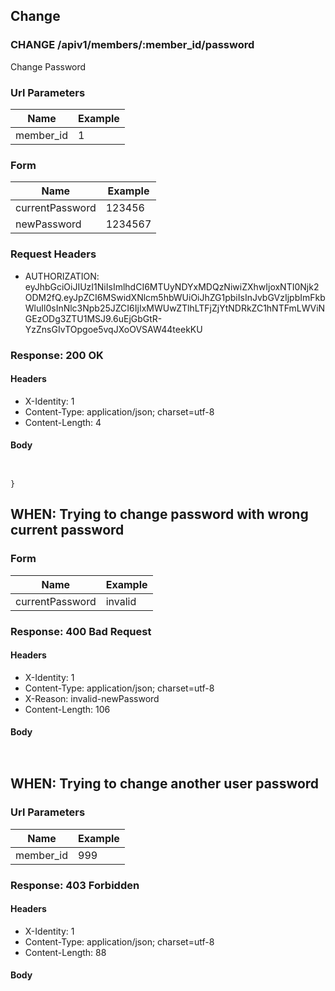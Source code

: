 ## Change

### CHANGE /apiv1/members/:member_id/password

Change Password

### Url Parameters

Name | Example
--- | ---
member_id | 1

### Form

Name | Example
--- | ---
currentPassword | 123456
newPassword | 1234567

### Request Headers

* AUTHORIZATION: eyJhbGciOiJIUzI1NiIsImlhdCI6MTUyNDYxMDQzNiwiZXhwIjoxNTI0Njk2ODM2fQ.eyJpZCI6MSwidXNlcm5hbWUiOiJhZG1pbiIsInJvbGVzIjpbImFkbWluIl0sInNlc3Npb25JZCI6IjIxMWUwZTlhLTFjZjYtNDRkZC1hNTFmLWViNGEzODg3ZTU1MSJ9.6uEjGbGtR-YzZnsGIvTOpgoe5vqJXoOVSAW44teekKU

### Response: 200 OK

#### Headers

* X-Identity: 1
* Content-Type: application/json; charset=utf-8
* Content-Length: 4

#### Body

```json
```

```{

}
```

## WHEN: Trying to change password with wrong current password

### Form

Name | Example
--- | ---
currentPassword | invalid

### Response: 400 Bad Request

#### Headers

* X-Identity: 1
* Content-Type: application/json; charset=utf-8
* X-Reason: invalid-newPassword
* Content-Length: 106

#### Body

```json
```

```{"message":"Bad Request","description":"Exactly these fields are allowed: [newPassword, currentPassword]"}
```

## WHEN: Trying to change another user password

### Url Parameters

Name | Example
--- | ---
member_id | 999

### Response: 403 Forbidden

#### Headers

* X-Identity: 1
* Content-Type: application/json; charset=utf-8
* Content-Length: 88

#### Body

```json
```

```{"message":"Forbidden","description":"Request forbidden -- authorization will not help"}
```

